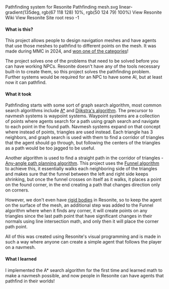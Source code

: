 <title>Navmesh System</title>
<desc>Pathfinding system for Resonite</desc>
<skill>Pathfinding</skill>
<icon>mesh.svg</icon>
<background>linear-gradient(135deg, rgb(67 118 128) 10%, rgb(50 124 79) 100%)</background>
<side href="https://wiki.resonite.com/Navmesh_System">View Resonite Wiki</side>
<side href="https://resonite.com/">View Resonite Site</side>
<slide youtube="TI-qpLwl4h8" title="Awards Ceremony"/>
<slide youtube="4i_CRigihu4" title="WorldHop section"/>
<index>root</index>
<index>reso</index>
<order index="reso">-1</order>

#### What is this?

This project allows people to design navigation meshes and have agents that use those meshes to
pathfind to different points on the mesh. It was made during 
<Tooltip value="Metaverse Maker Competition" link="https://wiki.resonite.com/MMC">MMC</Tooltip> 
in 2024, and [won one of the categories](https://wiki.resonite.com/MMC_2024#Winners)!

The project solves one of the problems that need to be solved before you can have working 
<Tooltip value="Non-Playable Characters" link="https://en.wikipedia.org/wiki/Non-player_character">NPCs</Tooltip>.
Resonite doesn't have any of the tools necessary built-in to create them, so this project solves the
pathfinding problem. Further systems would be required for an NPC to have some AI, but at least now
it can pathfind.

#### What it took

Pathfinding starts with some sort of graph search algorithm, most common search algorithms include 
[A*](https://en.wikipedia.org/wiki/A*_search_algorithm) 
and [Dijkstra&apos;s algorithm](https://en.wikipedia.org/wiki/Dijkstra%27s_algorithm).
The precursor to navmesh systems is waypoint systems. Waypoint systems are a collection of points
where agents search for a path using graph search and navigate to each point in the found path.
Navmesh systems expand on that concept where instead of points, triangles are used instead.
Each triangle has 3 neighbors, and graph search is used with them to find a corridor of triangles that
the agent should go through, but following the centers of the triangles as a path would be too jagged
to be useful.

Another algorithm is used to find a straight path in the corridor of triangles - 
[Any-angle path planning algorithm](https://en.wikipedia.org/wiki/Any-angle_path_planning).
This project uses the [Funnel algorithm](https://medium.com/@reza.teshnizi/the-funnel-algorithm-explained-visually-41e374172d2d) 
to achieve this, it essentially walks each neighboring side
of the triangles and makes sure that the funnel between the left and right side keeps shrinking, but
once the funnel crosses on itself as it walks, it places a point on the found corner, in the end
creating a path that changes direction only on corners.

However, we don't even have [rigid bodies](https://en.wikipedia.org/wiki/Rigid_body) in Resonite, so to keep the agent on the surface of the mesh,
an additional step was added to the Funnel algorithm where when it finds any corner, it will create points
on any triangles since the last path point that have significant changes in their normals using
line intersection math, and only then it will place the corner path point.

All of this was created using Resonite's visual programming and is made in such a way where anyone
can create a simple agent that follows the player on a navmesh.

#### What I learned

I implemented the A* search algorithm for the first time and learned math to make a navmesh possible,
and now people in Resonite can have agents that pathfind in their worlds!